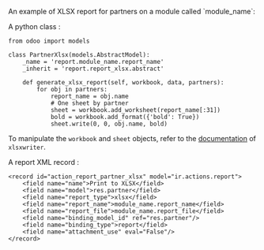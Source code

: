 An example of XLSX report for partners on a module called
\`module_name\`:

A python class :

    from odoo import models

    class PartnerXlsx(models.AbstractModel):
        _name = 'report.module_name.report_name'
        _inherit = 'report.report_xlsx.abstract'

        def generate_xlsx_report(self, workbook, data, partners):
            for obj in partners:
                report_name = obj.name
                # One sheet by partner
                sheet = workbook.add_worksheet(report_name[:31])
                bold = workbook.add_format({'bold': True})
                sheet.write(0, 0, obj.name, bold)

To manipulate the `workbook` and `sheet` objects, refer to the
[documentation](http://xlsxwriter.readthedocs.org/) of `xlsxwriter`.

A report XML record :

    <record id="action_report_partner_xlsx" model="ir.actions.report">
        <field name="name">Print to XLSX</field>
        <field name="model">res.partner</field>
        <field name="report_type">xlsx</field>
        <field name="report_name">module_name.report_name</field>
        <field name="report_file">module_name.report_file</field>
        <field name="binding_model_id" ref="res.partner"/>
        <field name="binding_type">report</field>
        <field name="attachment_use" eval="False"/>
    </record>
